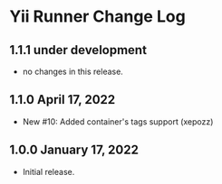 # Yii Runner Change Log

## 1.1.1 under development

- no changes in this release.

## 1.1.0 April 17, 2022

- New #10: Added container's tags support (xepozz)

## 1.0.0 January 17, 2022

- Initial release.
